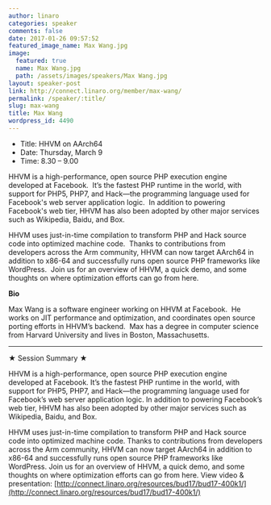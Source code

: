 ```yaml
---
author: linaro
categories: speaker
comments: false
date: 2017-01-26 09:57:52
featured_image_name: Max Wang.jpg
image:
  featured: true
  name: Max Wang.jpg
  path: /assets/images/speakers/Max Wang.jpg
layout: speaker-post
link: http://connect.linaro.org/member/max-wang/
permalink: /speaker/:title/
slug: max-wang
title: Max Wang
wordpress_id: 4490
---
```


- Title: HHVM on AArch64
- Date: Thursday, March 9
- Time: 8.30 – 9.00

HHVM is a high-performance, open source PHP execution engine developed at Facebook.  It’s the fastest PHP runtime in the world, with support for PHP5, PHP7, and Hack—the programming language used for Facebook's web server application logic.  In addition to powering Facebook's web tier, HHVM has also been adopted by other major services such as Wikipedia, Baidu, and Box.

HHVM uses just-in-time compilation to transform PHP and Hack source code into optimized machine code.  Thanks to contributions from developers across the Arm community, HHVM can now target AArch64 in addition to x86-64 and successfully runs open source PHP frameworks like WordPress.  Join us for an overview of HHVM, a quick demo, and some thoughts on where optimization efforts can go from here.

**Bio**

Max Wang is a software engineer working on HHVM at Facebook.  He works on JIT performance and optimization, and coordinates open source porting efforts in HHVM’s backend.  Max has a degree in computer science from Harvard University and lives in Boston, Massachusetts.

* * *

★ Session Summary ★

HHVM is a high-performance, open source PHP execution engine developed at Facebook. It’s the fastest PHP runtime in the world, with support for PHP5, PHP7, and Hack—the programming language used for Facebook’s web server application logic. In addition to powering Facebook’s web tier, HHVM has also been adopted by other major services such as Wikipedia, Baidu, and Box.

HHVM uses just-in-time compilation to transform PHP and Hack source code into optimized machine code. Thanks to contributions from developers across the Arm community, HHVM can now target AArch64 in addition to x86-64 and successfully runs open source PHP frameworks like WordPress. Join us for an overview of HHVM, a quick demo, and some thoughts on where optimization efforts can go from here.
View video & presentation: [http://connect.linaro.org/resources/bud17/bud17-400k1/](http://connect.linaro.org/resources/bud17/bud17-400k1/)